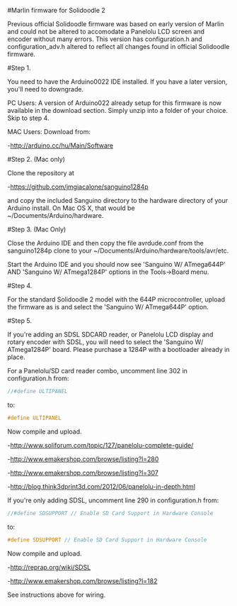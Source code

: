 #Marlin firmware for Solidoodle 2

Previous official Solidoodle firmware was based on early version of Marlin and could not be altered to accomodate a Panelolu LCD screen and encoder without many errors. This version has configuration.h and configuration_adv.h altered to reflect all changes found in official Solidoodle firmware.

#Step 1.

You need to have the Arduino0022 IDE installed. If you have a later version, you'll need to downgrade.

PC Users: A version of Arduino022 already setup for this firmware is now available in the download section. Simply unzip into a folder of your choice.
Skip to step 4.

MAC Users: Download from:

-http://arduino.cc/hu/Main/Software


#Step 2.  (Mac only)

Clone the repository at

-https://github.com/jmgiacalone/sanguino1284p

and copy the included Sanguino directory to the hardware directory of your Arduino install. On Mac OS X, that would be ~/Documents/Arduino/hardware.


#Step 3.  (Mac Only)

Close the Arduino IDE and then copy the file avrdude.conf from the sanguino1284p clone to your ~/Documents/Arduino/hardware/tools/avr/etc.

Start the Arduino IDE and you should now see 'Sanguino W/ ATmega644P' AND 'Sanguino W/ ATmega1284P' options in the Tools->Board menu.


#Step 4.

For the standard Solidoodle 2 model with the 644P microcontroller, upload the firmware as is and select the 'Sanguino W/ ATmega644P' option.


#Step 5.

If you're adding an SDSL SDCARD reader, or Panelolu LCD display and rotary encoder with SDSL, you will need to select the 'Sanguino W/ ATmega1284P' board. Please purchase a 1284P with a bootloader already in place.

For a Panelolu/SD card reader combo, uncomment line 302 in configuration.h from:

```C
//#define ULTIPANEL
```
to:
```C
#define ULTIPANEL
```

Now compile and upload.

-http://www.soliforum.com/topic/127/panelolu-complete-guide/

-http://www.emakershop.com/browse/listing?l=280

-http://www.emakershop.com/browse/listing?l=307

-http://blog.think3dprint3d.com/2012/06/panelolu-in-depth.html


If you're only adding SDSL, uncomment line 290 in configuration.h from:
```C
//#define SDSUPPORT // Enable SD Card Support in Hardware Console
```
to:
```C
#define SDSUPPORT // Enable SD Card Support in Hardware Console
```

Now compile and upload.

-http://reprap.org/wiki/SDSL

-http://www.emakershop.com/browse/listing?l=182

See instructions above for wiring.




